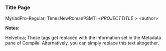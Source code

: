### Title Page

MyriadPro-Regular; TimesNewRomanPSMT; <$PROJECTTITLE> <$author>

**Notes:**

Helvetica; These tags get replaced with the information set in the Metadata pane of Compile. Alternatively, you can simply replace this text altogether.
